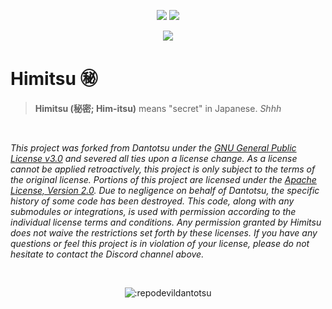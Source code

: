 <p align="center">
   <img src="https://img.shields.io/badge/platforms-android-blueviolet?style=for-the-badge"/>
   <a href="https://github.com/RepoDevil/Himitsu/releases"><img src="https://img.shields.io/github/actions/workflow/status/RepoDevil/Himitsu/tsubaki.yml?color=%233DDC84&logo=android&logoColor=%23fff&style=for-the-badge"></a>
</p>
<p align="center">
   <a href="https://discord.gg/vnrhgrt"><img src="https://invidget.switchblade.xyz/vnrhgrt"></a>
</p>

# **Himitsu** ㊙️

> **Himitsu (秘密; Him-itsu)** means "secret" in Japanese. *Shhh*


<br />
<p>
  <i>
    This project was forked from Dantotsu under the <a href="LICENSE.md">GNU General Public License v3.0</a> and severed all ties upon a license change. As a license cannot be applied retroactively, this project is only subject to the terms of the original license. Portions of this project are licensed under the <a href="LICENSE.md#L680">Apache License, Version 2.0</a>. Due to negligence on behalf of Dantotsu, the specific history of some code has been destroyed. This code, along with any submodules or integrations, is used with permission according to the individual license terms and conditions. Any permission granted by Himitsu does not waive the restrictions set forth by these licenses. If you have any questions or feel this project is in violation of your license, please do not hesitate to contact the Discord channel above.
  </i>
</p>
<br />

<p align="center">
<img src="https://count.getloli.com/get/@:repodevildantotsu" alt=":repodevildantotsu" />
</p>
